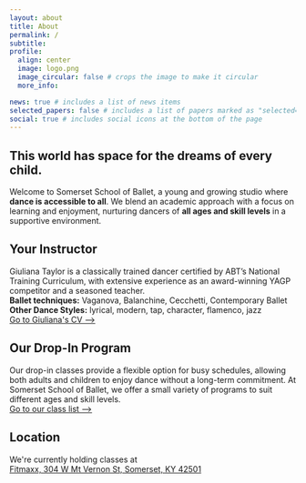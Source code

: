 ```yaml
---
layout: about
title: About
permalink: /
subtitle:
profile:
  align: center
  image: logo.png
  image_circular: false # crops the image to make it circular
  more_info:

news: true # includes a list of news items
selected_papers: false # includes a list of papers marked as "selected={true}"
social: true # includes social icons at the bottom of the page
---
```


## This world has space for the dreams of every child.

Welcome to Somerset School of Ballet, a young and growing studio where **dance is accessible to all**. We blend an academic approach with a focus on learning and enjoyment, nurturing dancers of **all ages and skill levels** in a supportive environment.

## Your Instructor

Giuliana Taylor is a classically trained dancer certified by ABT’s National Training Curriculum, with extensive experience as an award-winning YAGP competitor and a seasoned teacher.  
**Ballet techniques:** Vaganova, Balanchine, Cecchetti, Contemporary Ballet  
**Other Dance Styles:** lyrical, modern, tap, character, flamenco, jazz  
[Go to Giuliana's CV ⟶](/cv)

## Our Drop-In Program

Our drop-in classes provide a flexible option for busy schedules, allowing both adults and children to enjoy dance without a long-term commitment. At Somerset School of Ballet, we offer a small variety of programs to suit different ages and skill levels.  
[Go to our class list ⟶](/class)

## Location

We're currently holding classes at  
[Fitmaxx, 304 W Mt Vernon St, Somerset, KY 42501](https://maps.app.goo.gl/JBXejqFpaZuqY8uq5)
